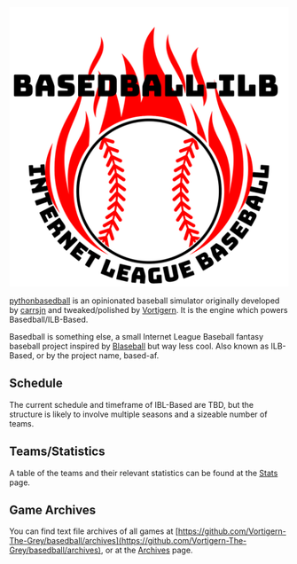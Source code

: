 ![BASEDBALL-ILB](/images/BASED-ILB.png)

[pythonbasedball](https://github.com/Vortigern-The-Grey/pythonbasedball) is an opinionated baseball simulator originally developed by [carrsjn](https://github.com/carrsjn) and tweaked/polished by [Vortigern](https://github.com/Vortigern-The-Grey). It is the engine which powers Basedball/ILB-Based.

Basedball is something else, a small Internet League Baseball fantasy baseball project inspired by [Blaseball](https://blaseball.com) but way less cool. Also known as ILB-Based, or by the project name, based-af.

## Schedule
The current schedule and timeframe of IBL-Based are TBD, but the structure is likely to involve multiple seasons and a sizeable number of teams.

## Teams/Statistics
 A table of the teams and their relevant statistics can be found at the [Stats](/stats.md) page.

## Game Archives
You can find text file archives of all games at [https://github.com/Vortigern-The-Grey/basedball/archives](https://github.com/Vortigern-The-Grey/basedball/archives), or at the [Archives](/archives.md) page. 